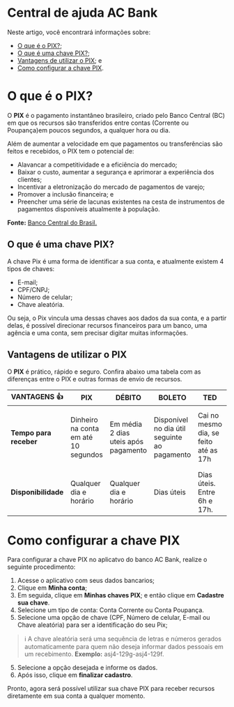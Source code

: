 # Central de ajuda AC Bank

Neste artigo, você encontrará informações sobre:
* [O que é o PIX?](https://github.com/aclaudiap/pix-tutorial/edit/main/README.md#o-que-%C3%A9-o-pix);
* [O que é uma chave PIX?](https://github.com/aclaudiap/pix-tutorial/edit/main/README.md#o-que-%C3%A9-uma-chave-pix);
* [Vantagens de utilizar o PIX](https://github.com/aclaudiap/pix-tutorial/edit/main/README.md#vantagens-de-utilizar-o-pix); e
* [Como configurar a chave PIX](https://github.com/aclaudiap/pix-tutorial/edit/main/README.md#como-configurar-a-chave-pix).


# O que é o PIX?

O **PIX** é o pagamento instantâneo brasileiro, criado pelo Banco Central (BC) em que os recursos são transferidos entre contas (Corrente ou Poupança)em poucos segundos, a qualquer hora ou dia.  

Além de aumentar a velocidade em que pagamentos ou transferências são feitos e recebidos, o PIX tem o potencial de:

* Alavancar a competitividade e a eficiência do mercado;
* Baixar o custo, aumentar a segurança e aprimorar a experiência dos clientes;
* Incentivar a eletronização do mercado de pagamentos de varejo;
* Promover a inclusão financeira; e
* Preencher uma série de lacunas existentes na cesta de instrumentos de pagamentos disponíveis atualmente à população.

**Fonte:** [Banco Central do Brasil.](https://www.bcb.gov.br/estabilidadefinanceira/pix)

## O que é uma chave PIX?

A chave Pix é uma forma de identificar a sua conta, e atualmente existem 4 tipos de chaves:
* E-mail;
* CPF/CNPJ;
* Número de celular;
* Chave aleatória.

Ou seja, o Pix vincula uma dessas chaves aos dados da sua conta, e a partir delas, é possível direcionar recursos financeiros para um banco, uma agência e uma conta, sem precisar digitar muitas informações.


## Vantagens de utilizar o PIX

O **PIX** é prático, rápido e seguro. Confira abaixo uma tabela com as diferenças entre o PIX e outras formas de envio de recursos.

| **VANTAGENS** :+1: | **PIX** | **DÉBITO** | **BOLETO** | **TED** | **DOC** |
| ------------- | ------------- | ------------- | ------------- | ------------- | ------------- |
| **Tempo para receber**  | Dinheiro na conta em até 10 segundos | Em média 2 dias uteis após pagamento | Disponível no dia útil seguinte ao pagamento | Cai no mesmo dia, se feito até as 17h | Cai no dia seguinte, se feito dentro do horário |
| **Disponibilidade**  | Qualquer dia e horário |  Qualquer dia e horário | Dias úteis | Dias úteis. Entre 6h e 17h. | Dias úteis. Entre 6h e 17h. |


# Como configurar a chave PIX

Para configurar a chave PIX no aplicatvo do banco AC Bank, realize o seguinte procedimento:

1. Acesse o aplicativo com seus dados bancarios; 
2. Clique em **Minha conta**;
3. Em seguida, clique em **Minhas chaves PIX**; e então clique em **Cadastre sua chave**.
4. Selecione um tipo de conta: Conta Corrente ou Conta Poupança.
5. Selecione uma opção de chave (CPF, Número de celular, E-mail ou Chave aleatória) para ser a identificação do seu Pix;
> :information_source: A chave aleatória será uma sequência de letras e números gerados automaticamente para quem não deseja informar dados pessoais em um recebimento. 
**Exemplo:** asj4-129g-asj4-129f.
5. Selecione a opção desejada e informe os dados.
6. Após isso, clique em **finalizar cadastro**.


Pronto, agora será possível utilizar sua chave PIX para receber recursos diretamente em sua conta a qualquer momento.
